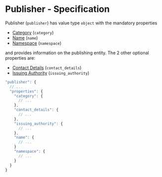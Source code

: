 # Publisher - Specification

Publisher (`publisher`) has value type `object` with the mandatory properties

* [Category](publisher/category-spec.en.md) (`category`)
* [Name](publisher/name-spec.en.md) (`name`)
* [Namespace](publisher/namespace-spec.en.md) (`namespace`)

and provides information on the publishing entity. The 2 other optional properties are:

* [Contact Details](publisher/issuing_authority-spec.en.md) (`contact_details`)
* [Issuing Authority](publisher/issuing_authority-spec.en.md) (`issuing_authority`)

```javascript
"publisher": {
  // ...
  "properties": {
    "category": {
      // ...
    },
    "contact_details": {
      // ...
    },
    "issuing_authority": {
      // ...
    },
    "name": {
      // ...
    }
    "namespace": {
      // ...
    }
  }
}
```
